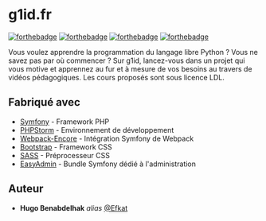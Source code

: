 # g1id.fr

[![forthebadge](https://forthebadge.com/images/badges/contains-17-coffee-cups.svg)](https://forthebadge.com)
[![forthebadge](http://forthebadge.com/images/badges/built-with-love.svg)](http://forthebadge.com)  [![forthebadge](http://forthebadge.com/images/badges/powered-by-electricity.svg)](http://forthebadge.com) [![forthebadge](https://forthebadge.com/images/badges/not-a-bug-a-feature.svg)](https://forthebadge.com)

Vous voulez apprendre la programmation du langage libre Python ? Vous ne savez pas par où commencer ? Sur g1id, lancez-vous dans un projet qui vous motive et apprennez au fur et à mesure de vos besoins au travers de vidéos pédagogiques. Les cours proposés sont sous licence LDL.

## Fabriqué avec

* [Symfony](https://symfony.com/) - Framework PHP 
* [PHPStorm](https://www.jetbrains.com/fr-fr/phpstorm/) - Environnement de développement
* [Webpack-Encore](https://github.com/symfony/webpack-encore) - Intégration Symfony de Webpack
* [Bootstrap](https://getbootstrap.com/) - Framework CSS
* [SASS](https://sass-lang.com/documentation/syntax) - Préprocesseur CSS
* [EasyAdmin](https://symfony.com/doc/current/bundles/EasyAdminBundle/index.html) - Bundle Symfony dédié à l'administration


## Auteur

* **Hugo Benabdelhak** _alias_ [@Efkat](https://github.com/Efkat)

